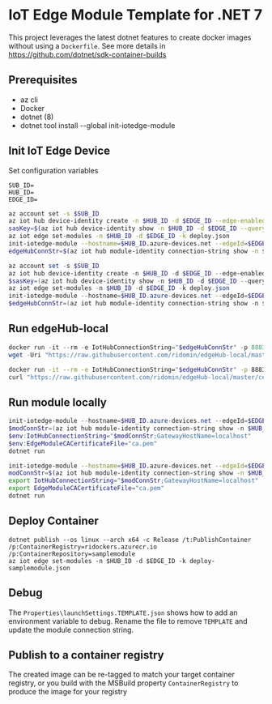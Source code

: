 # IoT Edge Module Template for .NET 7

This project leverages the latest dotnet features to create docker images without using a `Dockerfile`. See more details in https://github.com/dotnet/sdk-container-builds

## Prerequisites

- az cli
- Docker
- dotnet (8)
- dotnet tool install --global init-iotedge-module

## Init IoT Edge Device

Set configuration variables

```
SUB_ID=
HUB_ID=
EDGE_ID=
```

```bash
az account set -s $SUB_ID
az iot hub device-identity create -n $HUB_ID -d $EDGE_ID --edge-enabled
sasKey=$(az iot hub device-identity show -n $HUB_ID -d $EDGE_ID --query authentication.symmetricKey.primaryKey -o tsv)
az iot edge set-modules -n $HUB_ID -d $EDGE_ID -k deploy.json
init-iotedge-module --hostname=$HUB_ID.azure-devices.net --edgeId=$EDGE_ID --modId=\$edgeHub --sasKey=$sasKey
edgeHubConnStr=$(az iot hub module-identity connection-string show -n $HUB_ID -d $EDGE_ID -m \$edgeHub  -o tsv)
```

```ps1
az account set -s $SUB_ID
az iot hub device-identity create -n $HUB_ID -d $EDGE_ID --edge-enabled
$sasKey=(az iot hub device-identity show -n $HUB_ID -d $EDGE_ID --query authentication.symmetricKey.primaryKey -o tsv)
az iot edge set-modules -n $HUB_ID -d $EDGE_ID -k deploy.json
init-iotedge-module --hostname=$HUB_ID.azure-devices.net --edgeId=$EDGE_ID --modId=`$edgeHub --sasKey=$sasKey
$edgeHubConnStr=(az iot hub module-identity connection-string show -n $HUB_ID -d $EDGE_ID -m `$edgeHub  -o tsv)
```

## Run edgeHub-local

```ps1
docker run -it --rm -e IotHubConnectionString="$edgeHubConnStr" -p 8883:8883 ghcr.io/ridomin/edgehub:local
wget -Uri "https://raw.githubusercontent.com/ridomin/edgeHub-local/master/certs/ca.pem" -OutFile "ca.pem"
```

```bash
docker run -it --rm -e IotHubConnectionString="$edgeHubConnStr" -p 8883:8883 ghcr.io/ridomin/edgehub:local
curl "https://raw.githubusercontent.com/ridomin/edgeHub-local/master/certs/ca.pem" -o "ca.pem"
```


## Run module locally

```ps1
init-iotedge-module --hostname=$HUB_ID.azure-devices.net --edgeId=$EDGE_ID --modId=samplemodule --sasKey=$sasKey
$modConnStr=(az iot hub module-identity connection-string show -n $HUB_ID -d $EDGE_ID -m samplemodule  -o tsv)
$env:IotHubConnectionString="$modConnStr;GatewayHostName=localhost"
$env:EdgeModuleCACertificateFile="ca.pem"
dotnet run
```

```bash
init-iotedge-module --hostname=$HUB_ID.azure-devices.net --edgeId=$EDGE_ID --modId=samplemodule --sasKey=$sasKey
modConnStr=$(az iot hub module-identity connection-string show -n $HUB_ID -d $EDGE_ID -m samplemodule  -o tsv)
export IotHubConnectionString="$modConnStr;GatewayHostName=localhost"
export EdgeModuleCACertificateFile="ca.pem"
dotnet run
```



## Deploy Container

```
dotnet publish --os linux --arch x64 -c Release /t:PublishContainer /p:ContainerRegistry=ridockers.azurecr.io /p:ContainerRepository=samplemodule
az iot edge set-modules -n $HUB_ID -d $EDGE_ID -k deploy-samplemodule.json
```





## Debug

The `Properties\launchSettings.TEMPLATE.json` shows how to add an environment variable to debug. Rename the file to remove `TEMPLATE` and update the module connection string.

## Publish to a container registry

The created image can be re-tagged to match your target container registry, or you build with the MSBuild property `ContainerRegistry` to produce the image for your registry
